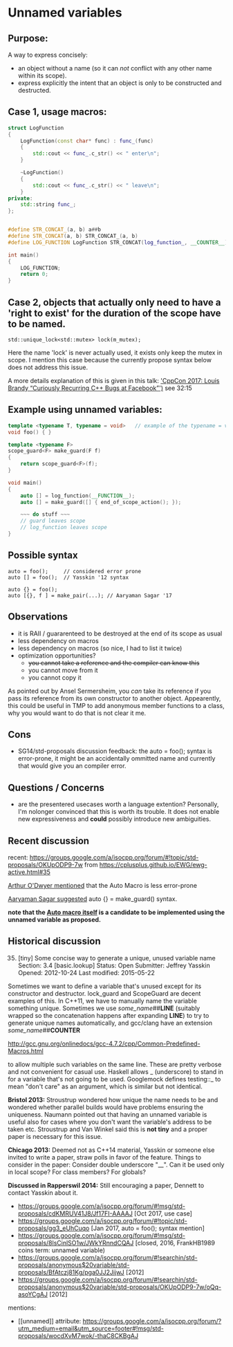 # Unnamed variables

## Purpose: 
A way to express concisely:
- an object without a name (so it can *not* conflict with any other name within its scope).
- express explicitly the intent that an object is only to be constructed and destructed.

## Case 1, usage macros:

```cpp
struct LogFunction
{
    LogFunction(const char* func) : func_(func)
    {
        std::cout << func_.c_str() << " enter\n";
    }

    ~LogFunction()
    {
        std::cout << func_.c_str() << " leave\n";
    }
private:
    std::string func_;
};


#define STR_CONCAT_(a, b) a##b
#define STR_CONCAT(a, b) STR_CONCAT_(a, b)
#define LOG_FUNCTION LogFunction STR_CONCAT(log_function_, __COUNTER__) (__FUNCTION__)

int main()
{
    LOG_FUNCTION;
    return 0;
}
```

## Case 2, objects that actually only need to have a 'right to exist' for the duration of the scope have to be named.

```
std::unique_lock<std::mutex> lock(m_mutex); 
```
Here the name 'lock' is never actually used, it exists only keep the mutex in scope.
I mention this case because the currently propose syntax below does not address this issue.

A more details explanation of this is given in this talk: ['CppCon 2017: Louis Brandy “Curiously Recurring C++ Bugs at Facebook”')](https://www.youtube.com/watch?v=lkgszkPnV8g) see 32:15


## Example using unnamed variables:

```cpp
template <typename T, typename = void>   // example of the typename = void syntax
void foo() { }

template <typename F>
scope_guard<F> make_guard(F f)
{
    return scope_guard<F>(f);
}

void main()
{
    auto [] = log_function(__FUNCTION__);
    auto [] = make_guard([] { end_of_scope_action(); }); 

    ~~~ do stuff ~~~
    // guard leaves scope 
    // log_function leaves scope
}
```

## Possible syntax
```
auto = foo();     // considered error prone
auto [] = foo();  // Yasskin '12 syntax

auto {} = foo();                 
auto [{}, f ] = make_pair(...); // Aaryaman Sagar '17 
```

## Observations
- it is RAII / guararenteed to be destroyed at the end of its scope as usual
- less dependency on macros
- less dependency on macros (so nice, I had to list it twice)
- optimization opportunities?
  - ~~you cannot take a reference and the compiler can know this~~
  - you cannot move from it
  - you cannot copy it
  
As pointed out by Ansel Sermersheim, you _can_ take its reference if you pass its reference from its own constructor to another object.
Appearently, this could be useful in TMP to add anonymous member functions to a class, why you would want to do that is not clear it me.

## Cons
- SG14/std-proposals discussion feedback: the auto = foo(); syntax is error-prone, it might be an accidentally ommitted name and currently that would give you an compiler error.

## Questions / Concerns 
- are the presentered usecases worth a language extention? Personally, I'm nolonger convinced that this is worth its trouble. It does not enable new expressiveness and **could** possibly introduce new ambiguities.


## Recent discussion 
recent: https://groups.google.com/a/isocpp.org/forum/#!topic/std-proposals/OKUpODP9-7w
from https://cplusplus.github.io/EWG/ewg-active.html#35 

[Arthur O'Dwyer mentioned](https://groups.google.com/a/isocpp.org/d/msg/std-proposals/OKUpODP9-7w/aEQhdSWLAgAJ) that the Auto Macro is less error-prone

[Aaryaman Sagar suggested](https://groups.google.com/a/isocpp.org/forum/?utm_medium=email&utm_source=footer#!msg/std-proposals/OKUpODP9-7w/sMUyn5hYBgAJ) auto {} = make_guard() syntax.

**note that the [Auto macro itself](https://github.com/janwilmans/janwilmans.github.io/edit/master/auto.h) is a candidate to be implemented using the unnamed variable as proposed.**

## Historical discussion 

35. [tiny] Some concise way to generate a unique, unused variable name
Section: 3.4 [basic.lookup] Status: Open Submitter: Jeffrey Yasskin Opened: 2012-10-24 Last modified: 2015-05-22

Sometimes we want to define a variable that's unused except for its constructor and destructor. lock_guard<mutex> and ScopeGuard are decent examples of this. In C++11, we have to manually name the variable something unique. Sometimes we use _some_name_##__LINE__ (suitably wrapped so the concatenation happens after expanding __LINE__) to try to generate unique names automatically, and gcc/clang have an extension _some_name_##__COUNTER__

http://gcc.gnu.org/onlinedocs/gcc-4.7.2/cpp/Common-Predefined-Macros.html

to allow multiple such variables on the same line. These are pretty verbose and not convenient for casual use. Haskell allows _ (underscore) to stand in for a variable that's not going to be used. Googlemock defines testing::_ to mean "don't care" as an argument, which is similar but not identical.

**Bristol 2013:** Stroustrup wondered how unique the name needs to be and wondered whether parallel builds would have problems ensuring the uniqueness. Naumann pointed out that having an unnamed variable is useful also for cases where you don't want the variable's address to be taken etc. Stroustrup and Van Winkel said this is **not tiny** and a proper paper is necessary for this issue.

**Chicago 2013:** Deemed not as C++14 material, Yasskin or someone else invited to write a paper, straw polls in favor of the feature. Things to consider in the paper: Consider double underscore "__". Can it be used only in local scope? For class members? For globals?

**Discussed in Rapperswil 2014:** Still encouraging a paper, Dennett to contact Yasskin about it.

- https://groups.google.com/a/isocpp.org/forum/#!msg/std-proposals/cdKMRUV41J8/Jf17FI-AAAAJ [Oct 2017, use case]
- https://groups.google.com/a/isocpp.org/forum/#!topic/std-proposals/gg3_eUhCuqo [Jan 2017, auto = foo(); syntax mention]
- https://groups.google.com/a/isocpp.org/forum/#!msg/std-proposals/8lsCinlSO1w/JWkYRnndCQAJ [closed, 2016, FrankHB1989 coins term: unnamed variable)
- https://groups.google.com/a/isocpp.org/forum/#!searchin/std-proposals/anonymous$20variable/std-proposals/BfAtczj81Kg/pga0JJ2JijwJ [2012]
- https://groups.google.com/a/isocpp.org/forum/#!searchin/std-proposals/anonymous$20variable/std-proposals/OKUpODP9-7w/oQq-asoYCgAJ [2012]

mentions:
- [[unnamed]] attribute: https://groups.google.com/a/isocpp.org/forum/?utm_medium=email&utm_source=footer#!msg/std-proposals/wocdXvM7wok/-thaC8CKBgAJ

